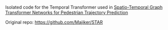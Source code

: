 Isolated code for the Temporal Transformer used in [Spatio-Temporal Graph Transformer Networks for Pedestrian Trajectory Prediction](https://arxiv.org/abs/2005.08514)

Original repo:
https://github.com/Majiker/STAR

